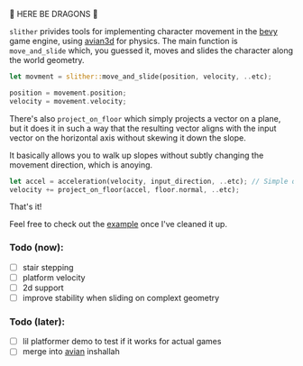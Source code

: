 🐉 HERE BE DRAGONS 🐉

`slither` privides tools for implementing character movement in the [bevy] game engine, using [avian3d] for physics.
The main function is `move_and_slide` which, you guessed it, moves and slides the character along the world geometry.

```rust
let movment = slither::move_and_slide(position, velocity, ..etc);

position = movement.position;
velocity = movement.velocity;
```

There's also `project_on_floor` which simply projects a vector on a plane, but it does
it in such a way that the resulting vector aligns with the input vector on the horizontal axis
without skewing it down the slope.

It basically allows you to walk up slopes without subtly changing the movement direction, which is anoying.

```rust
let accel = acceleration(velocity, input_direction, ..etc); // Simple quake style acceleration, not part of the library.
velocity += project_on_floor(accel, floor.normal, ..etc);
```

That's it! 

Feel free to check out the [example](examples/minimal.rs) once I've cleaned it up.

### Todo (now):

- [ ] stair stepping
- [ ] platform velocity
- [ ] 2d support
- [ ] improve stability when sliding on complext geometry

### Todo (later):
- [ ] lil platformer demo to test if it works for actual games
- [ ] merge into [avian] inshallah 

[bevy]: https://github.com/bevyengine/bevy
[avian]: https://github.com/Jondolf/avian
[avian3d]: https://github.com/Jondolf/avian
